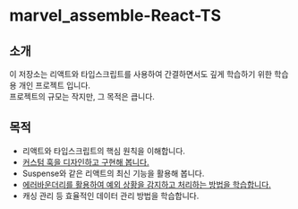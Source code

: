 # marvel_assemble-React-TS

## 소개

이 저장소는 리액트와 타입스크립트를 사용하여 간결하면서도 깊게 학습하기 위한 학습용 개인 프로젝트 입니다.  
프로젝트의 규모는 작지만, 그 목적은 큽니다.

## 목적

- 리액트와 타입스크립트의 핵심 원칙을 이해합니다.
- [커스텀 훅을 디자인하고 구현해 봅니다.](https://github.com/sarangdaddy/marvel_assemble-React-TS/wiki/useFetch)
- Suspense와 같은 리액트의 최신 기능을 활용해 봅니다.
- [에러바운더리를 활용하여 예외 상황을 감지하고 처리하는 방법을 학습합니다.](https://github.com/sarangdaddy/marvel_assemble-React-TS/wiki/Error-Boundary)
- 캐싱 관리 등 효율적인 데이터 관리 방법을 학습합니다.
